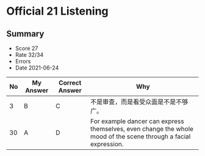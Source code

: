 # Official 21 Listening
## Summary
- Score 27
- Rate 32/34
- Errors
- Date 2021-06-24

| No | My Answer | Correct Answer | Why |
|----|-----------|----------------|-----|
|3| B| C| 不是审查，而是看受众面是不是不够广。| 
|30|A |D | For example dancer can express themselves, even change the whole mood of the scene through a facial expression.|




